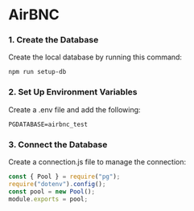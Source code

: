 # AirBNC

### 1. Create the Database

Create the local database by running this command:

`npm run setup-db`

### 2. Set Up Environment Variables

Create a .env file and add the following:

`PGDATABASE=airbnc_test`

### 3. Connect the Database

Create a connection.js file to manage the connection:

```js
const { Pool } = require("pg");
require("dotenv").config();
const pool = new Pool();
module.exports = pool;
```
